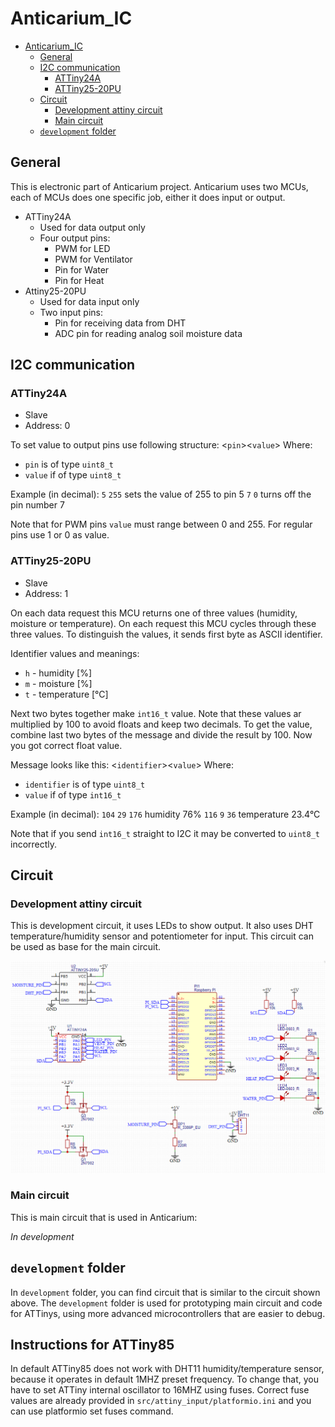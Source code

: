 # Anticarium_IC

<!-- @import "[TOC]" {cmd="toc" depthFrom=1 depthTo=6 orderedList=false} -->

<!-- code_chunk_output -->

- [Anticarium_IC](#anticarium_ic)
  - [General](#general)
  - [I2C communication](#i2c-communication)
    - [ATTiny24A](#attiny24a)
    - [ATTiny25-20PU](#attiny25-20pu)
  - [Circuit](#circuit)
    - [Development attiny circuit](#development-attiny-circuit)
    - [Main circuit](#main-circuit)
  - [`development` folder](#development-folder)

<!-- /code_chunk_output -->

## General

This is electronic part of Anticarium project. Anticarium uses two MCUs, each of MCUs does one specific job, either it does input or output.

- ATTiny24A
    - Used for data output only
    - Four output pins:
        - PWM for LED
        - PWM for Ventilator
        - Pin for Water
        - Pin for Heat
- Attiny25-20PU
    - Used for data input only
    - Two input pins:
        - Pin for receiving data from DHT
        - ADC pin for reading analog soil moisture data         

## I2C communication

### ATTiny24A
- Slave
- Address: 0

To set value to output pins use following structure:
<`pin`><`value`>
Where:
- `pin` is of type `uint8_t`
- `value` if of type `uint8_t`

Example (in decimal):
`5` `255` sets the value of 255 to pin 5
`7` `0` turns off the pin number 7

Note that for PWM pins `value` must range between 0 and 255. For regular pins use 1 or 0 as value.

### ATTiny25-20PU
- Slave
- Address: 1

On each data request this MCU returns one of three values (humidity, moisture or temperature). On each request this MCU cycles through these three values. To distinguish the values, it sends first byte as ASCII identifier.

Identifier values and meanings:
- `h` - humidity [%]
- `m` - moisture [%]
- `t` - temperature [°C]

Next two bytes together make `int16_t` value. Note that these values ar multiplied by 100 to avoid floats and keep two decimals. To get the value, combine last two bytes of the message and divide the result by 100. Now you got correct float value.

Message looks like this:
<`identifier`><`value`>
Where:
- `identifier` is of type `uint8_t`
- `value` if of type `int16_t`

Example (in decimal):
`104` `29` `176` humidity 76%
`116` `9` `36` temperature 23.4°C

Note that if you send `int16_t` straight to I2C it may be converted to `uint8_t` incorrectly.

## Circuit

### Development attiny circuit

This is development circuit, it uses LEDs to show output. It also uses DHT temperature/humidity sensor and potentiometer for input. This circuit can be used as base for the main circuit. 

![attiny_development_circuit](doc/anticarium_attiny_development_circuit.PNG)

### Main circuit

This is main circuit that is used in Anticarium:

_In development_

## `development` folder

In `development` folder, you can find circuit that is similar to the circuit shown above. The `development` folder is used for prototyping main circuit and code for ATTinys, using more advanced microcontrollers that are easier to debug.     

## Instructions for ATTiny85

In default ATTiny85 does not work with DHT11 humidity/temperature sensor, because it operates in default 1MHZ preset frequency. To change that, you have to set ATTiny internal oscillator to 16MHZ using fuses. Correct fuse values are already provided in `src/attiny_input/platformio.ini` and you can use platformio set fuses command.   